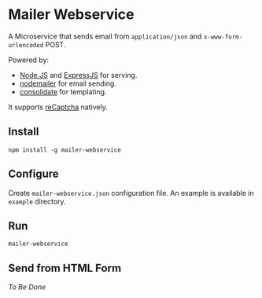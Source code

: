 Mailer Webservice
=================

A Microservice that sends email from `application/json` and `x-www-form-urlencoded` POST.

Powered by:

 - [Node.JS](https://nodejs.org/) and [ExpressJS](http://expressjs.com/) for serving.
 - [nodemailer](http://www.nodemailer.com/) for email sending.
 - [consolidate](https://github.com/tj/consolidate.js) for templating.

It supports [reCaptcha](https://www.google.com/recaptcha) natively.

Install
-------

```
npm install -g mailer-webservice
```

Configure
---------

Create `mailer-webservice.json` configuration file. An example is available in `example` directory.

Run
---

```
mailer-webservice
```

Send from HTML Form
-------------------

*To Be Done*